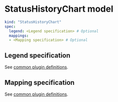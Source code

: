 # StatusHistoryChart model

```yaml
kind: "StatusHistoryChart"
spec:
  legend: <Legend specification> # Optional
  mappings: 
  - <Mapping specification> # Optional
```

## Legend specification

See [common plugin definitions](https://perses.dev/perses/docs/plugins/common/#legend-specification).

## Mapping specification

See [common plugin definitions](https://perses.dev/perses/docs/plugins/common/#mapping-specification).
